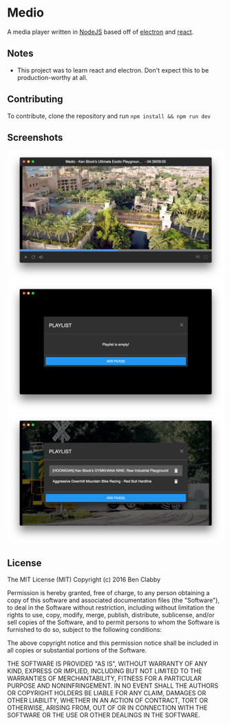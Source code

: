 # Medio

A media player written in [NodeJS](https://nodejs.org/en/) based off of [electron](http://electron.atom.io/) and [react](https://facebook.github.io/react/).

## Notes
* This project was to learn react and electron. Don't expect this to be production-worthy at all.

## Contributing
To contribute, clone the repository and run `npm install && npm run dev`

## Screenshots
![screenshot-1](screenshots/ss1.png)
![screenshot-2](screenshots/ss2.png)
![screenshot-3](screenshots/ss3.png)

## License

The MIT License (MIT)
Copyright (c) 2016 Ben Clabby

Permission is hereby granted, free of charge, to any person obtaining a copy of this software and associated documentation files (the "Software"), to deal in the Software without restriction, including without limitation the rights to use, copy, modify, merge, publish, distribute, sublicense, and/or sell copies of the Software, and to permit persons to whom the Software is furnished to do so, subject to the following conditions:

The above copyright notice and this permission notice shall be included in all copies or substantial portions of the Software.

THE SOFTWARE IS PROVIDED "AS IS", WITHOUT WARRANTY OF ANY KIND, EXPRESS OR IMPLIED, INCLUDING BUT NOT LIMITED TO THE WARRANTIES OF MERCHANTABILITY, FITNESS FOR A PARTICULAR PURPOSE AND NONINFRINGEMENT. IN NO EVENT SHALL THE AUTHORS OR COPYRIGHT HOLDERS BE LIABLE FOR ANY CLAIM, DAMAGES OR OTHER LIABILITY, WHETHER IN AN ACTION OF CONTRACT, TORT OR OTHERWISE, ARISING FROM, OUT OF OR IN CONNECTION WITH THE SOFTWARE OR THE USE OR OTHER DEALINGS IN THE SOFTWARE.
